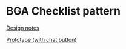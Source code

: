 # BGA Checklist pattern

[Design notes](https://ausgov.github.io/bga-checklist-handover/index.html)

[Prototype (with chat button)](https://ausgov.github.io/bga-checklist-handover/checklist-demo-chat)

